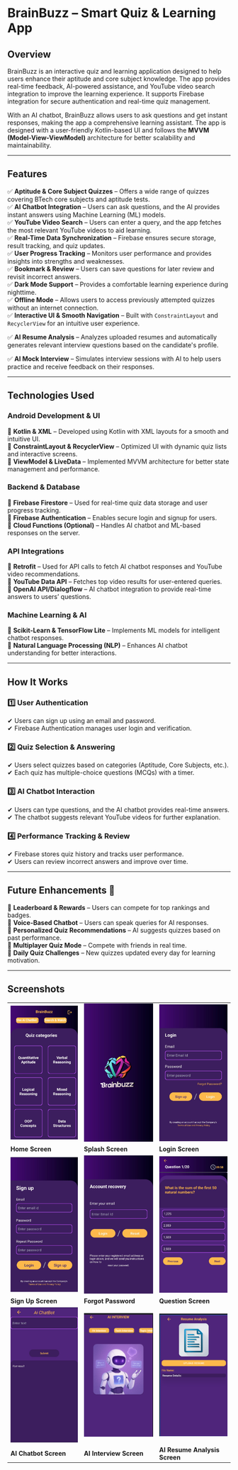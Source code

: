 ﻿# BrainBuzz – Smart Quiz & Learning App

## Overview
BrainBuzz is an interactive quiz and learning application designed to help users enhance their aptitude and core subject knowledge. The app provides real-time feedback, AI-powered assistance, and YouTube video search integration to improve the learning experience. It supports Firebase integration for secure authentication and real-time quiz management.

With an AI chatbot, BrainBuzz allows users to ask questions and get instant responses, making the app a comprehensive learning assistant. The app is designed with a user-friendly Kotlin-based UI and follows the **MVVM (Model-View-ViewModel)** architecture for better scalability and maintainability.

---

## Features
✅ **Aptitude & Core Subject Quizzes** – Offers a wide range of quizzes covering BTech core subjects and aptitude tests.  
✅ **AI Chatbot Integration** – Users can ask questions, and the AI provides instant answers using Machine Learning (ML) models.  
✅ **YouTube Video Search** – Users can enter a query, and the app fetches the most relevant YouTube videos to aid learning.  
✅ **Real-Time Data Synchronization** – Firebase ensures secure storage, result tracking, and quiz updates.  
✅ **User Progress Tracking** – Monitors user performance and provides insights into strengths and weaknesses.  
✅ **Bookmark & Review** – Users can save questions for later review and revisit incorrect answers.  
✅ **Dark Mode Support** – Provides a comfortable learning experience during nighttime.  
✅ **Offline Mode** – Allows users to access previously attempted quizzes without an internet connection.  
✅ **Interactive UI & Smooth Navigation** – Built with `ConstraintLayout` and `RecyclerView` for an intuitive user experience.

✅ **AI Resume Analysis** – Analyzes uploaded resumes and automatically generates relevant interview questions based on the candidate's profile.

✅ **AI Mock Interview** – Simulates interview sessions with AI to help users practice and receive feedback on their responses.

---

## Technologies Used

### **Android Development & UI**
🔹 **Kotlin & XML** – Developed using Kotlin with XML layouts for a smooth and intuitive UI.  
🔹 **ConstraintLayout & RecyclerView** – Optimized UI with dynamic quiz lists and interactive screens.  
🔹 **ViewModel & LiveData** – Implemented MVVM architecture for better state management and performance.

### **Backend & Database**
🔹 **Firebase Firestore** – Used for real-time quiz data storage and user progress tracking.  
🔹 **Firebase Authentication** – Enables secure login and signup for users.  
🔹 **Cloud Functions (Optional)** – Handles AI chatbot and ML-based responses on the server.

### **API Integrations**
🔹 **Retrofit** – Used for API calls to fetch AI chatbot responses and YouTube video recommendations.  
🔹 **YouTube Data API** – Fetches top video results for user-entered queries.  
🔹 **OpenAI API/Dialogflow** – AI chatbot integration to provide real-time answers to users’ questions.

### **Machine Learning & AI**
🔹 **Scikit-Learn & TensorFlow Lite** – Implements ML models for intelligent chatbot responses.  
🔹 **Natural Language Processing (NLP)** – Enhances AI chatbot understanding for better interactions.

---

## How It Works

### 1️⃣ User Authentication
✔ Users can sign up using an email and password.  
✔ Firebase Authentication manages user login and verification.

### 2️⃣ Quiz Selection & Answering
✔ Users select quizzes based on categories (Aptitude, Core Subjects, etc.).  
✔ Each quiz has multiple-choice questions (MCQs) with a timer.

### 3️⃣ AI Chatbot Interaction
✔ Users can type questions, and the AI chatbot provides real-time answers.  
✔ The chatbot suggests relevant YouTube videos for further explanation.

### 4️⃣ Performance Tracking & Review
✔ Firebase stores quiz history and tracks user performance.  
✔ Users can review incorrect answers and improve over time.

---

## Future Enhancements 🚀
🔹 **Leaderboard & Rewards** – Users can compete for top rankings and badges.  
🔹 **Voice-Based Chatbot** – Users can speak queries for AI responses.  
🔹 **Personalized Quiz Recommendations** – AI suggests quizzes based on past performance.  
🔹 **Multiplayer Quiz Mode** – Compete with friends in real time.  
🔹 **Daily Quiz Challenges** – New quizzes updated every day for learning motivation.

---
## Screenshots

<div align="center">

<table>
  <tr>
    <td><img src="screenshots/Home screen.jpg" width="200"></td>
    <td><img src="screenshots/Splash screen.jpg" width="200"></td>
    <td><img src="screenshots/Login Screen.jpg" width="200"></td>
  </tr>
  <tr>
    <td><b>Home Screen</b></td>
    <td><b>Splash Screen</b></td> 
    <td><b>Login Screen</b></td>
  </tr>
  <tr>
    <td><img src="screenshots/Sign up screen.jpg" width="200"></td>
    <td><img src="screenshots/Forgot password screen.jpg" width="200"></td>
    <td><img src="screenshots/Question Screen.jpg" width="200"></td>
  </tr>
  <tr>
    <td><b>Sign Up Screen</b></td>
    <td><b>Forgot Password</b></td>
    <td><b>Question Screen</b></td>
  </tr>
  <tr>
    <td><img src="screenshots/Ai chatBot Screen.jpg" width="200"></td>
    <td><img src="screenshots/Ai_Interview.png" width="200"></td>
    <td><img src="screenshots/resume_analysis.png" width="200"></td>

  </tr>
  <tr>
    <td><b>AI Chatbot Screen</b></td>
     <td><b>AI Interview Screen</b></td>
      <td><b>AI Resume Analysis Screen</b></td>
  </tr>
</table>

</div>


